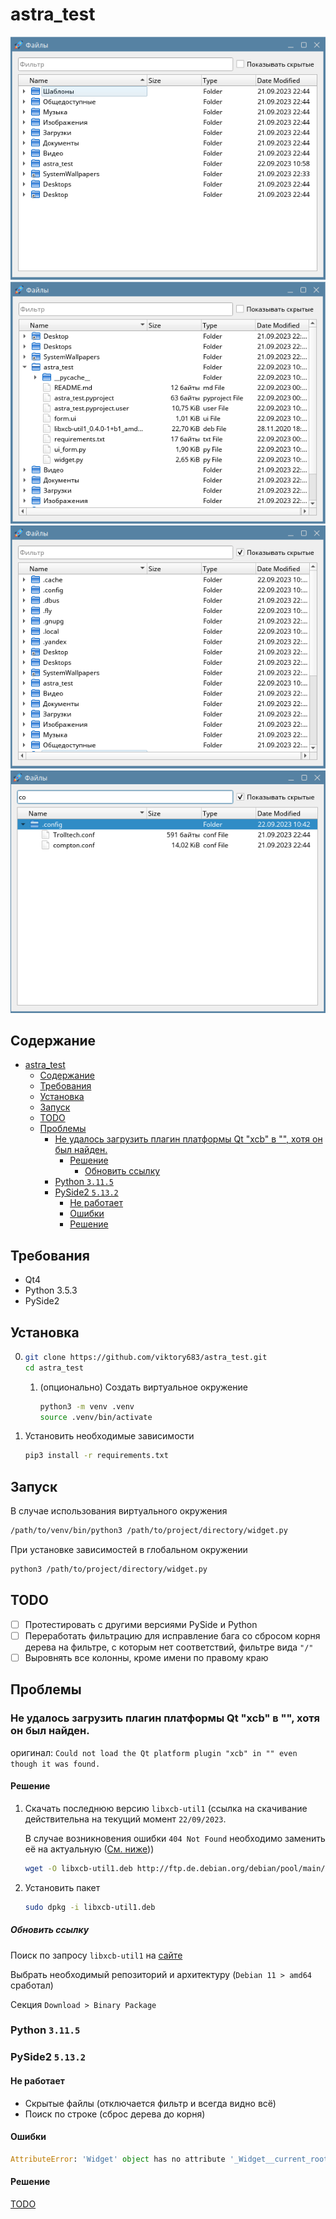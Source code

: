 # astra_test

![UI фото](previews/image.png)
![UI расширенный](previews/image-3.png)
![UI фото скрытые](previews/image-1.png)
![UI фото скрытые фильтр](previews/image-2.png)

## Содержание
- [astra\_test](#astra_test)
  - [Содержание](#содержание)
  - [Требования](#требования)
  - [Установка](#установка)
  - [Запуск](#запуск)
  - [TODO](#todo)
  - [Проблемы](#проблемы)
    - [Не удалось загрузить плагин платформы Qt "xcb" в "", хотя он был найден.](#не-удалось-загрузить-плагин-платформы-qt-xcb-в--хотя-он-был-найден)
      - [Решение](#решение)
        - [Обновить ссылку](#обновить-ссылку)
    - [Python `3.11.5`](#python-3115)
    - [PySide2 `5.13.2`](#pyside2-5132)
      - [Не работает](#не-работает)
      - [Ошибки](#ошибки)
      - [Решение](#решение-1)


## Требования

- Qt4
- Python 3.5.3
- PySide2

## Установка

0. ```bash
   git clone https://github.com/viktory683/astra_test.git
   cd astra_test
   ```
   1. (опционально) Создать виртуальное окружение
      ```bash
      python3 -m venv .venv
      source .venv/bin/activate
      ```
1. Установить необходимые зависимости
   ```bash
   pip3 install -r requirements.txt
   ```

## Запуск
В случае использования виртуального окружения
```bash
/path/to/venv/bin/python3 /path/to/project/directory/widget.py
```

При установке зависимостей в глобальном окружении
```bash
python3 /path/to/project/directory/widget.py
```

## TODO

- [ ] Протестировать с другими версиями PySide и Python
- [ ] Переработать фильтрацию для исправление бага со сбросом корня дерева на фильтре, с которым нет соответствий, фильтре вида `"/"`
- [ ] Выровнять все колонны, кроме имени по правому краю

## Проблемы

### Не удалось загрузить плагин платформы Qt "xcb" в "", хотя он был найден.
оригинал: `Could not load the Qt platform plugin "xcb" in "" even though it was found.`

#### Решение

1. Скачать последнюю версию `libxcb-util1` (ссылка на скачивание действительна на текущий момент `22/09/2023`.
   
   В случае возникновения ошибки `404 Not Found` необходимо заменить её на актуальную ([См. ниже](#обновить-ссылку)))
   ```bash
   wget -O libxcb-util1.deb http://ftp.de.debian.org/debian/pool/main/x/xcb-util/libxcb-util1_0.4.0-1+b1_amd64.deb
   ```
2. Установить пакет
   ```bash
   sudo dpkg -i libxcb-util1.deb
   ```

##### Обновить ссылку

Поиск по запросу `libxcb-util1` на [сайте](https://debian.pkgs.org/12/debian-main-amd64)

Выбрать необходимый репозиторий и архитектуру (`Debian 11 > amd64` сработал)

Секция `Download > Binary Package`

### Python `3.11.5`
### PySide2 `5.13.2`

#### Не работает
- Скрытые файлы (отключается фильтр и всегда видно всё)
- Поиск по строке (сброс дерева до корня)

#### Ошибки

```python
AttributeError: 'Widget' object has no attribute '_Widget__current_root'. Did you mean: '_Widget__new_root'?
```

#### Решение

[TODO](#todo)
